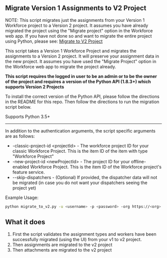 ## Migrate Version 1 Assignments to V2 Project

NOTE: This script migrates just the assignments from your Version 1 Workforce project to a Version 2 project. 
It assumes you have already migrated the project using the "Migrate project" option in the Workforce web app.
If you have not done so and want to migrate the entire project using Python, please see:
[Migrate to V2 Project](migrate_to_v2.md)

This script takes a Version 1 Workforce Project and migrates the assignments to a Version 2 project. It will preserve your assignment data in the new project. 
It assumes you have used the "Migrate Project" option in the Workforce web app to migrate the project already. 

**This script requires the logged in user to be an admin or to be the owner of the project and requires a version of the Python API (1.8.3+) which supports Version 2 Projects**

To install the correct version of the Python API, please follow the directions in the README for this repo. Then follow the directions to run the migration script below.

Supports Python 3.5+

----

In addition to the authentication arguments, the script specific arguments are as follows:

- -classic-project-id \<projectId\> - The workforce project ID for your classic Workforce Project. This is the item ID of the item with type "Workforce Project"
- -new-project-id \<newProjectId\> - The project ID for your offline-enabled Workforce Project. This is the item ID of the Workforce project's feature service.
- --skip-dispatchers - (Optional) If provided, the dispatcher data will not be migrated (in case you do not want your dispatchers seeing the project yet) 

Example Usage:
```bash
python migrate_to_v2.py -u <username> -p <password> -org https://<org>.maps.arcgis.com -project-id <project-id> -new-title <title>
```

## What it does

 1. First the script validates the assignment types and workers have been successfully migrated (using the UI) from your v1 to v2 project.
 2. Then assignments are migrated to the v2 project
 3. Then attachments are migrated to the v2 project
 
